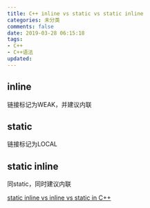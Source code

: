 ```yaml
---
title: C++ inline vs static vs static inline
categories: 未分类
comments: false
date: 2019-03-28 06:15:18
tags:
- C++
- C++语法
updated:
---
```


## inline
链接标记为WEAK，并建议内联
## static
链接标记为LOCAL
## static inline
同static，同时建议内联
<!--more-->
[static inline vs inline vs static in C++](https://gist.github.com/htfy96/50308afc11678d2e3766a36aa60d5f75) 